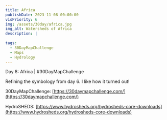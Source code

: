 ```yaml
---
title: Africa
publishDate: 2023-11-08 00:00:00
visPriority: 6
img: /assets/30day/africa.jpg
img_alt: Watersheds of Africa
description: |
  
tags:
  - 30DayMapChallenge
  - Maps
  - Hydrology
---
```


Day 8: Africa | #30DayMapChallenge

Refining the symbology from day 6.  I like how it turned out!

30DayMapChallenge:  [https://30daymapchallenge.com/](https://30daymapchallenge.com/)

HydroSHEDS:  [https://www.hydrosheds.org/hydrosheds-core-downloads](https://www.hydrosheds.org/hydrosheds-core-downloads)